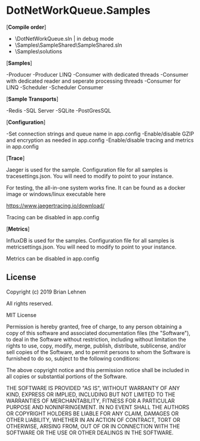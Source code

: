 DotNetWorkQueue.Samples
=========

[**Compile order**]

- \DotNetWorkQueue.sln | in debug mode
- \Samples\SampleShared\SampleShared.sln
- \\Samples\solutions


[**Samples**]

-Producer
-Producer LINQ
-Consumer with dedicated threads
-Consumer with dedicated reader and seperate processing threads
-Consumer for LINQ
-Scheduler
-Scheduler Consumer

[**Sample Transports**]

-Redis
-SQL Server
-SQLite
-PostGresSQL

[**Configuration**]

-Set connection strings and queue name in app.config
-Enable/disable GZIP and encryption as needed in app.config
-Enable/disable tracing and metrics in app.config

[**Trace**]

Jaeger is used for the sample. Configuration file for all samples is tracesettings.json. You will need to modify to point to your instance.

For testing, the all-in-one system works fine.  It can be found as a docker image or windows/linux executable here

https://www.jaegertracing.io/download/

Tracing can be disabled in app.config

[**Metrics**]

InfluxDB is used for the samples.  Configuration file for all samples is metricsettings.json. You will need to modify to point to your instance.

Metrics can be disabled in app.config

License
--------
Copyright (c) 2019 Brian Lehnen

All rights reserved.

MIT License

Permission is hereby granted, free of charge, to any person obtaining a copy
of this software and associated documentation files (the "Software"), to deal
in the Software without restriction, including without limitation the rights
to use, copy, modify, merge, publish, distribute, sublicense, and/or sell
copies of the Software, and to permit persons to whom the Software is
furnished to do so, subject to the following conditions:

The above copyright notice and this permission notice shall be included in
all copies or substantial portions of the Software.

THE SOFTWARE IS PROVIDED "AS IS", WITHOUT WARRANTY OF ANY KIND, EXPRESS OR
IMPLIED, INCLUDING BUT NOT LIMITED TO THE WARRANTIES OF MERCHANTABILITY,
FITNESS FOR A PARTICULAR PURPOSE AND NONINFRINGEMENT. IN NO EVENT SHALL THE
AUTHORS OR COPYRIGHT HOLDERS BE LIABLE FOR ANY CLAIM, DAMAGES OR OTHER
LIABILITY, WHETHER IN AN ACTION OF CONTRACT, TORT OR OTHERWISE, ARISING FROM,
OUT OF OR IN CONNECTION WITH THE SOFTWARE OR THE USE OR OTHER DEALINGS IN
THE SOFTWARE.
